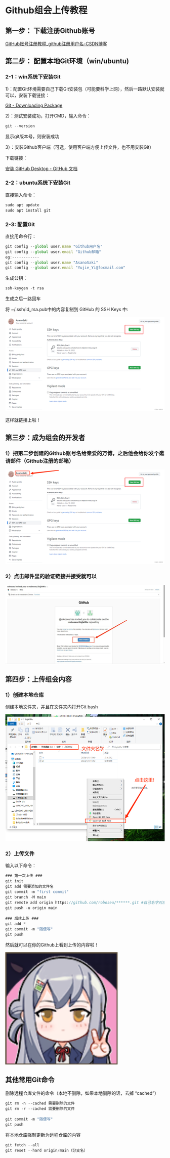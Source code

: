 # Github组会上传教程

## 第一步： 下载注册Github账号

[GitHub账号注册教程_github注册用户名-CSDN博客](https://blog.csdn.net/qq_34379645/article/details/113857402?spm=1001.2101.3001.6650.10&utm_medium=distribute.pc_relevant.none-task-blog-2%7Edefault%7EBlogCommendFromBaidu%7ERate-10-113857402-blog-128808210.235%5Ev40%5Epc_relevant_anti_vip&depth_1-utm_source=distribute.pc_relevant.none-task-blog-2%7Edefault%7EBlogCommendFromBaidu%7ERate-10-113857402-blog-128808210.235%5Ev40%5Epc_relevant_anti_vip&utm_relevant_index=18)

## 第二步： 配置本地Git环境（win/ubuntu)

### 2-1：win系统下安装Git

1)：配置Git环境需要自己下载Git安装包（可能要科学上网），然后一路默认安装就可以，安装下载链接：

[Git - Downloading Package](https://git-scm.com/download/win)

2)：测试安装成功，打开CMD，输入命令：

```jsx
git --version
```

显示git版本号，则安装成功

3）：安装Github客户端（可选，使用客户端方便上传文件，也不用安装Git）

下载链接：

[安装 GitHub Desktop - GitHub 文档](https://docs.github.com/zh/desktop/installing-and-authenticating-to-github-desktop/installing-github-desktop)

### 2-2：ubuntu系统下安装Git

直接输入命令：

```jsx
sudo apt update
sudo apt install git
```

### 2-3: 配置Git

直接用命令行：

```jsx
git config --global user.name "Github用户名"
git config --global user.email "Github邮箱"
eg:------------
git config --global user.name "AsanoSaki"
git config --global user.email "Yujie_Yi@foxmail.com"

```

生成公钥：

```jsx
ssh-keygen -t rsa
```

生成之后一路回车

将 ~/.ssh/id_rsa.pub中的内容复制到 GitHub 的 SSH Keys 中:

![Untitled](./imgs/Untitled.png)

这样就链接上啦！

## 第三步：成为组会的开发者

### 1）把第二步创建的Github账号名给**亲爱的万博，之后他会给你发个邀请邮件（Github注册的邮箱）**

![Untitled](./imgs/Untitled1.png)

### 2）点击邮件里的验证链接并接受就可以

![Untitled](./imgs/Untitled.jpeg)

## 第四步：上传组会内容

### 1）创建本地仓库

创建本地文件夹，并且在文件夹内打开Git bash

![Untitled](./imgs/Untitled2.png)

### 2）上传文件

输入以下命令：

```jsx
### 第一次上传 ###
git init 
git add 需要添加的文件名
git commit -m "first commit"
git branch -M main
git remote add origin https://github.com/roboseu/******.git #自己名字对应的git仓库，参考邮件中的仓库名
git push -u origin main

### 后续上传 ###
git add *
git commit -m "随便写"
git push
```

然后就可以在你的Github上看到上传的内容啦！

![Untitled](imgs/Untitled3.png)

## 其他常用Git命令

删除远程仓库文件的命令（本地不删除，如果本地删除的话，去掉  “cached”）

```jsx
git rm -n --cached 需要删除的文件
git rm -r --cached 需要删除的文件

git commit -m "随便写"
git push
```

将本地仓库强制更新为远程仓库的内容
```jsx
git fetch --all
git reset --hard origin/main（分支名）
```